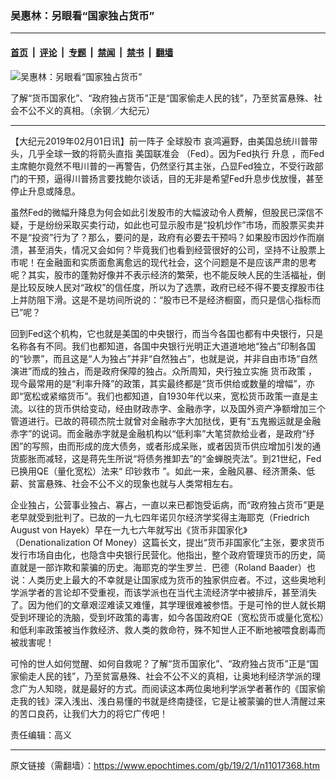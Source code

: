 ### 吴惠林：另眼看“国家独占货币”

---

#### [首页](../../../..?n11017368) &nbsp;|&nbsp; [评论](../../../../../epoch-comment?n11017368) &nbsp;|&nbsp; [专题](../../../../../epoch-special?n11017368) &nbsp;|&nbsp; [禁闻](../../../../../epoch-news?n11017368) &nbsp;|&nbsp; [禁书](../../../../../books?n11017368) &nbsp;|&nbsp; [翻墙](https://github.com/gfw-breaker/nogfw/blob/master/README.md?n11017368)


<div><img alt="吴惠林：另眼看“国家独占货币”" class="attachment-djy_600_400 size-djy_600_400 wp-post-image" src="https://i.epochtimes.com/assets/uploads/2019/02/357072_medium-600x400.jpg"/>
<div class="caption">
 <p>
  了解“货币国家化”、“政府独占货币”正是“国家偷走人民的钱”，乃至贫富悬殊、社会不公不义的真相。（余钢／大纪元）
 </p>
</div></div><hr/><div class="post_content" id="artbody" itemprop="articleBody">
 <!-- article content begin -->
 <p>
  【大纪元2019年02月01日讯】前一阵子
  <ok href="https://www.epochtimes.com/gb/tag/%E5%85%A8%E7%90%83%E8%82%A1%E5%B8%82.html">
   全球股市
  </ok>
  哀鸿遍野，由美国总统川普带头，几乎全球一致的将箭头直指
  <ok href="https://www.epochtimes.com/gb/tag/%E7%BE%8E%E5%9B%BD%E8%81%94%E5%87%86%E4%BC%9A.html">
   美国联准会
  </ok>
  （Fed）。因为Fed执行
  <ok href="https://www.epochtimes.com/gb/tag/%E5%8D%87%E6%81%AF.html">
   升息
  </ok>
  ，而Fed主席鲍尔竟然不甩川普的一再警告，仍然坚行其主张，凸显Fed独立，不受行政部门的干预，逼得川普扬言要找鲍尔谈话，目的无非是希望Fed升息步伐放慢，甚至停止升息或降息。
 </p>
 <p>
  虽然Fed的微幅升降息为何会如此引发股市的大幅波动令人费解，但股民已深信不疑，于是纷纷采取买卖行动，如此也可显示股市是“投机炒作”市场，而股票买卖并不是“投资”行为了？那么，要问的是，政府有必要去干预吗？如果股市因炒作而崩溃，甚至消失，情况又会如何？毕竟我们也看到经营很好的公司，坚持不让股票上市呢！在金融面和实质面愈离愈远的现代社会，这个问题是不是应该严肃的思考呢？其实，股市的蓬勃好像并不表示经济的繁荣，也不能反映人民的生活福祉，倒是比较反映人民对“政权”的信任度，所以为了选票，政府已经不得不要支撑股市往上并防阻下滑。这是不是坊间所说的：“股市已不是经济橱窗，而只是信心指标而已”呢？
 </p>
 <p>
  回到Fed这个机构，它也就是美国的中央银行，而当今各国也都有中央银行，只是名称各有不同。我们也都知道，各国中央银行光明正大道道地地“独占”印制各国的“钞票”，而且这是“人为独占”并非“自然独占”，也就是说，并非自由市场“自然演进”而成的独占，而是政府保障的独占。众所周知，央行独立实施
  <ok href="https://www.epochtimes.com/gb/tag/%E8%B4%A7%E5%B8%81%E6%94%BF%E7%AD%96.html">
   货币政策
  </ok>
  ，现今最常用的是“利率升降”的政策，其实最终都是“货币供给或数量的增幅”，亦即“宽松或紧缩货币”。我们也都知道，自1930年代以来，宽松货币政策一直是主流。以往的货币供给变动，经由财政赤字、金融赤字，以及国外资产净额增加三个管道进行。已故的蒋硕杰院士就曾对金融赤字大加挞伐，更有“五鬼搬运就是金融赤字”的说词。而金融赤字就是金融机构以“低利率”大笔贷款给业者，是政府“纾困”的写照，由而形成的庞大债务，或者形成呆账，或者因货币供应增加引发的通货膨胀而减轻，这是蒋先生所说“将债务推卸去”的“金蝉脱壳法”。到21世纪，Fed已换用QE（量化宽松）法来“
  <ok href="https://www.epochtimes.com/gb/tag/%E5%8D%B0%E9%92%9E%E6%95%91%E5%B8%82.html">
   印钞救市
  </ok>
  ”。如此一来，金融风暴、经济萧条、低薪、贫富悬殊、社会不公不义的现象也就与人类常相左右。
 </p>
 <p>
  企业独占，公营事业独占、寡占，一直以来已都饱受诟病，而“政府独占货币”更是老早就受到批判了。已故的一九七四年诺贝尔经济学奖得主海耶克（Friedrich August von Hayek）早在一九七六年就写出《货币非国家化》（Denationalization Of Money）这篇长文，提出“货币非国家化”主张，要求货币发行市场自由化，也隐含中央银行民营化。他指出，整个政府管理货币的历史，简直就是一部诈欺和蒙骗的历史。海耶克的学生罗兰．巴德（Roland Baader）也说：人类历史上最大的不幸就是让国家成为货币的独家供应者。不过，这些奥地利学派学者的言论却不受重视，而该学派也在当代主流经济学中被排斥，甚至消失了。因为他们的文章艰涩难读又难懂，其学理很难被参悟。于是可怜的世人就长期受到坏理论的洗脑，受到坏政策的毒害，如今各国政府QE（宽松货币或量化宽松）和低利率政策被当作救经济、救人类的救命符，殊不知世人正不断地被喂食剧毒而被戕害呢！
 </p>
 <p>
  可怜的世人如何觉醒、如何自救呢？了解“货币国家化”、“政府独占货币”正是“国家偷走人民的钱”，乃至贫富悬殊、社会不公不义的真相，让奥地利经济学派的理念广为人知晓，就是最好的方式。而阅读这本两位奥地利学派学者著作的《国家偷走我的钱》深入浅出、浅白易懂的书就是终南捷径，它是让被蒙骗的世人清醒过来的苦口良药，让我们大力的将它广传吧！
 </p>
 <p>
  责任编辑：高义
 </p>
 <!-- article content end -->
 <div id="below_article_ad">
 </div>
</div>


---

原文链接（需翻墙）：https://www.epochtimes.com/gb/19/2/1/n11017368.htm